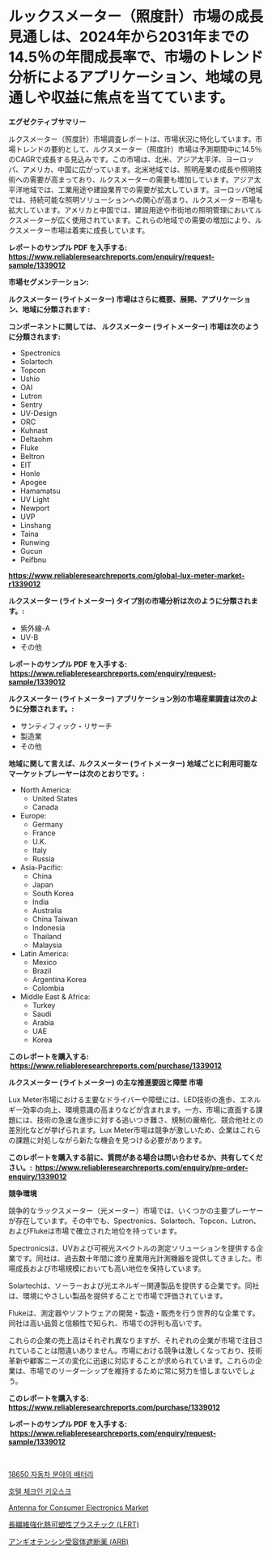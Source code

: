 <p><h1>ルックスメーター（照度計）市場の成長見通しは、2024年から2031年までの14.5％の年間成長率で、市場のトレンド分析によるアプリケーション、地域の見通しや収益に焦点を当てています。</h1></p><p><strong>エグゼクティブサマリー</strong></p>
<p><p>ルクスメーター（照度計）市場調査レポートは、市場状況に特化しています。市場トレンドの要約として、ルクスメーター（照度計）市場は予測期間中に14.5％のCAGRで成長する見込みです。この市場は、北米、アジア太平洋、ヨーロッパ、アメリカ、中国に広がっています。北米地域では、照明産業の成長や照明技術への需要が高まっており、ルクスメーターの需要も増加しています。アジア太平洋地域では、工業用途や建設業界での需要が拡大しています。ヨーロッパ地域では、持続可能な照明ソリューションへの関心が高まり、ルクスメーター市場も拡大しています。アメリカと中国では、建設用途や市街地の照明管理においてルクスメーターが広く使用されています。これらの地域での需要の増加により、ルクスメーター市場は着実に成長しています。</p></p>
<p><strong>レポートのサンプル PDF を入手する: <a href="https://www.reliableresearchreports.com/enquiry/request-sample/1339012">https://www.reliableresearchreports.com/enquiry/request-sample/1339012</a></strong></p>
<p><strong>市場セグメンテーション:</strong></p>
<p><strong> ルクスメーター (ライトメーター) 市場はさらに概要、展開、アプリケーション、地域に分類されます :</strong></p>
<p><strong>コンポーネントに関しては、 ルクスメーター (ライトメーター) 市場は次のように分類されます: &nbsp;</strong></p>
<p><ul><li>Spectronics</li><li>Solartech</li><li>Topcon</li><li>Ushio</li><li>OAI</li><li>Lutron</li><li>Sentry</li><li>UV-Design</li><li>ORC</li><li>Kuhnast</li><li>Deltaohm</li><li>Fluke</li><li>Beltron</li><li>EIT</li><li>Honle</li><li>Apogee</li><li>Hamamatsu</li><li>UV Light</li><li>Newport</li><li>UVP</li><li>Linshang</li><li>Taina</li><li>Runwing</li><li>Gucun</li><li>Peifbnu</li></ul></p>
<p><strong><a href="https://www.reliableresearchreports.com/global-lux-meter-market-r1339012">https://www.reliableresearchreports.com/global-lux-meter-market-r1339012</a></strong></p>
<p><strong> ルクスメーター (ライトメーター) タイプ別の市場分析は次のように分類されます。:</strong></p>
<p><ul><li>紫外線-A</li><li>UV-B</li><li>その他</li></ul></p>
<p><strong>レポートのサンプル PDF を入手する: &nbsp;<a href="https://www.reliableresearchreports.com/enquiry/request-sample/1339012">https://www.reliableresearchreports.com/enquiry/request-sample/1339012</a></strong></p>
<p><strong> ルクスメーター (ライトメーター) アプリケーション別の市場産業調査は次のように分類されます。:</strong></p>
<p><ul><li>サンティフィック・リサーチ</li><li>製造業</li><li>その他</li></ul></p>
<p><strong>地域に関して言えば、ルクスメーター (ライトメーター) 地域ごとに利用可能なマーケットプレーヤーは次のとおりです。:</strong></p>
<p><ul>
    <li>
        North America:
        <ul>
            <li>United States</li>
            <li>Canada</li>
        </ul>
    </li>
    <li>
        Europe:
        <ul>
            <li>Germany</li>
            <li>France</li>
            <li>U.K.</li>
            <li>Italy</li>
            <li>Russia</li>
        </ul>
    </li>
    <li>
        Asia-Pacific:
        <ul>
            <li>China</li>
            <li>Japan</li>
            <li>South Korea</li>
            <li>India</li>
            <li>Australia</li>
            <li>China Taiwan</li>
            <li>Indonesia</li>
            <li>Thailand</li>
            <li>Malaysia</li>
        </ul>
    </li>
    <li>
        Latin America:
        <ul>
            <li>Mexico</li>
            <li>Brazil</li>
            <li>Argentina Korea</li>
            <li>Colombia</li>
        </ul>
    </li>
    <li>
        Middle East & Africa:
        <ul>
            <li>Turkey</li>
            <li>Saudi</li>
            <li>Arabia</li>
            <li>UAE</li>
            <li>Korea</li>
        </ul>
    </li>
    </ul></p>
<p><strong>このレポートを購入する: &nbsp;<a href="https://www.reliableresearchreports.com/purchase/1339012">https://www.reliableresearchreports.com/purchase/1339012</a></strong></p>
<p><strong>ルクスメーター (ライトメーター) の主な推進要因と障壁 市場</strong></p>
<p><p>Lux Meter市場における主要なドライバーや障壁には、LED技術の進歩、エネルギー効率の向上、環境意識の高まりなどが含まれます。一方、市場に直面する課題には、技術の急速な進歩に対する追いつき難さ、規制の厳格化、競合他社との差別化などが挙げられます。Lux Meter市場は競争が激しいため、企業はこれらの課題に対処しながら新たな機会を見つける必要があります。</p></p>
<p><strong>このレポートを購入する前に、質問がある場合は問い合わせるか、共有してください。:&nbsp; <a href="https://www.reliableresearchreports.com/enquiry/pre-order-enquiry/1339012">https://www.reliableresearchreports.com/enquiry/pre-order-enquiry/1339012</a></strong></p>
<p><strong>競争環境</strong></p>
<p><p>競争的なラックスメーター（光メーター）市場では、いくつかの主要プレーヤーが存在しています。その中でも、Spectronics、Solartech、Topcon、Lutron、およびFlukeは市場で確立された地位を持っています。</p><p>Spectronicsは、UVおよび可視光スペクトルの測定ソリューションを提供する企業です。同社は、過去数十年間に渡り産業用光計測機器を提供してきました。市場成長および市場規模においても高い地位を保持しています。</p><p>Solartechは、ソーラーおよび光エネルギー関連製品を提供する企業です。同社は、環境にやさしい製品を提供することで市場で評価されています。</p><p>Flukeは、測定器やソフトウェアの開発・製造・販売を行う世界的な企業です。同社は高い品質と信頼性で知られ、市場での評判も高いです。</p><p>これらの企業の売上高はそれぞれ異なりますが、それぞれの企業が市場で注目されていることは間違いありません。市場における競争は激しくなっており、技術革新や顧客ニーズの変化に迅速に対応することが求められています。これらの企業は、市場でのリーダーシップを維持するために常に努力を惜しまないでしょう。</p></p>
<p><strong>このレポートを購入する: &nbsp; <a href="https://www.reliableresearchreports.com/purchase/1339012">https://www.reliableresearchreports.com/purchase/1339012</a></strong></p>
<p><strong>レポートのサンプル PDF を入手する: &nbsp;<a href="https://www.reliableresearchreports.com/enquiry/request-sample/1339012">https://www.reliableresearchreports.com/enquiry/request-sample/1339012</a></strong><strong></strong></p>
<p>&nbsp;</p>
<p><p><a href="https://medium.com/@carmellalang1/18650-%EB%B0%B0%ED%84%B0%EB%A6%AC%EB%8A%94-%EC%9E%90%EB%8F%99%EC%B0%A8-%EC%8B%9C%EC%9E%A5-%EA%B7%9C%EB%AA%A8%EB%A5%BC-%EA%B3%B5%EA%B0%9C%ED%95%98%EC%97%AC-%EC%84%B8%EA%B3%84-%EC%82%B0%EC%97%85%EC%97%90%EC%84%9C-%EC%B5%9C%EA%B3%A0%EC%9D%98-%EB%A7%88%EC%BC%80%ED%8C%85-%EC%B1%84%EB%84%90%EC%9D%84-%EB%B3%B4%EC%97%AC%EC%A4%8D%EB%8B%88%EB%8B%A4-bdefc69a97e3">18650 자동차 분야의 배터리</a></p><p><a href="https://medium.com/@stanleylyittle554467/%ED%98%B8%ED%85%94-%EC%B2%B4%ED%81%AC%EC%9D%B8-%ED%82%A4%EC%98%A4%EC%8A%A4%ED%81%AC-%EC%8B%9C%EC%9E%A5-%EC%9C%A0%ED%98%95-%EC%9D%91%EC%9A%A9-%EB%B0%8F-%EC%A7%80%EB%A6%AC%EC%97%90-%EB%8C%80%ED%95%9C-%ED%8F%AC%EA%B4%84%EC%A0%81%EC%9D%B8-%ED%8F%89%EA%B0%80-5c8ba3f11108">호텔 체크인 키오스크</a></p><p><a href="https://issuu.com/reportprime-2/docs/antenna-for-consumer-electronics-market-size-2030.">Antenna for Consumer Electronics Market</a></p><p><a href="https://github.com/roulaayoub-saad/Market-Research-Report-List-1/blob/main/8753202107944.md">長繊維強化熱可塑性プラスチック (LFRT)</a></p><p><a href="https://github.com/zjkmgcs938405/Market-Research-Report-List-2/blob/main/7458219107943.md">アンギオテンシン受容体遮断薬 (ARB)</a></p></p>